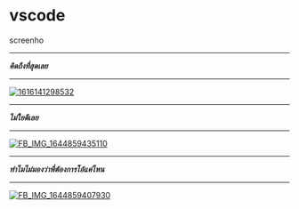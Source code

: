 # vscode
screenho
*****
***คิดถึงที่สุดเลย***
*****
[![1616141298532](https://user-images.githubusercontent.com/80153243/156266643-5f1db9e8-d213-4f57-b751-aca42f8b0aa6.jpg)](http://jaleho.justmakeweb.com/) 
******
***ไม่ใยดีเลย***
*****
[![FB_IMG_1644859435110](https://user-images.githubusercontent.com/80153243/156264902-96b95813-7d36-45e9-87c7-4e82ff3e9451.jpg)](https://manager.line.biz/invitation/olLkRnrXRZpUEMOrv351K8pa92vx8w) 
******
***ทำไมไม่มองว่าพี่ต้องการโอ้แค่ไหน***
*****
[![FB_IMG_1644859407930](https://user-images.githubusercontent.com/80153243/156264825-0f945324-7868-4bf0-9e3d-0ca514c74746.jpg)](https://manager.line.biz/invitation/olLkRnrXRZpUEMOrv351K8pa92vx8w) 
